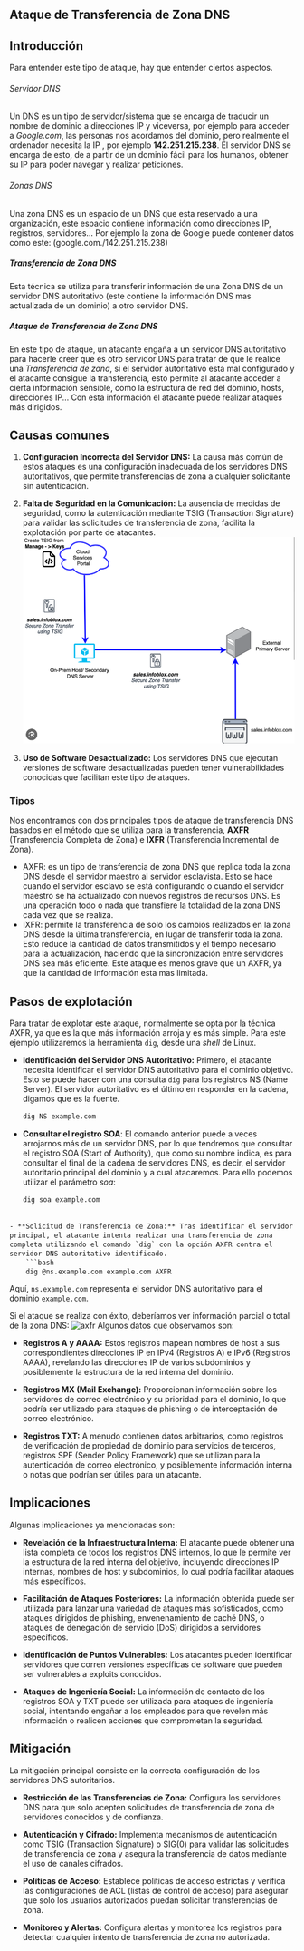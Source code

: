 
## Ataque de Transferencia de Zona DNS

## Introducción

Para entender este tipo de ataque, hay que entender ciertos aspectos. 
###### Servidor DNS
Un DNS es un tipo de servidor/sistema que se encarga de traducir un nombre de dominio a direcciones IP y viceversa, por ejemplo para acceder a *Google.com*, las personas  nos acordamos del dominio, pero realmente el ordenador necesita la IP , por ejemplo  **142.251.215.238**. 
El servidor DNS se encarga de esto, de a partir de un dominio fácil para los humanos, obtener su IP para poder navegar y realizar peticiones.
###### Zonas DNS
Una zona DNS es un espacio de un DNS que esta reservado a una organización, este espacio contiene información como direcciones IP, registros, servidores... 
Por ejemplo la zona de Google puede contener datos como este:
(google.com./142.251.215.238)

##### Transferencia de Zona DNS
Esta técnica se utiliza para transferir información de una Zona DNS de un servidor DNS autoritativo (este contiene la información DNS mas actualizada de un dominio) a otro servidor DNS. 

##### Ataque de Transferencia de Zona DNS
En este tipo de ataque, un atacante engaña a un servidor DNS autoritativo para hacerle creer que es otro servidor DNS para tratar de que le realice una *Transferencia de zona*, si el servidor autoritativo esta mal configurado y el atacante consigue la transferencia, esto permite al atacante acceder a cierta información sensible, como la estructura de red del dominio, hosts, direcciones IP... 
Con esta información el atacante puede realizar ataques más dirigidos.

## Causas comunes
1. **Configuración Incorrecta del Servidor DNS:** La causa más común de estos ataques es una configuración inadecuada de los servidores DNS autoritativos, que permite transferencias de zona a cualquier solicitante sin autenticación.
    
2. **Falta de Seguridad en la Comunicación:** La ausencia de medidas de seguridad, como la autenticación mediante TSIG (Transaction Signature) para validar las solicitudes de transferencia de zona, facilita la explotación por parte de atacantes.
   ![tsig](./utils/tsig.png)
    
3. **Uso de Software Desactualizado:** Los servidores DNS que ejecutan versiones de software desactualizadas pueden tener vulnerabilidades conocidas que facilitan este tipo de ataques.
    

### Tipos
Nos encontramos con dos principales tipos de ataque de transferencia DNS basados en el método que se utiliza para la transferencia, ****AXFR**** (Transferencia Completa de Zona) e ****IXFR**** (Transferencia Incremental de Zona).

- AXFR: es un tipo de transferencia de zona DNS que replica toda la zona DNS desde el servidor maestro al servidor esclavista. Esto se hace cuando el servidor esclavo se está configurando o cuando el servidor maestro se ha actualizado con nuevos registros de recursos DNS.
  Es una operación todo o nada que transfiere la totalidad de la zona DNS cada vez que se realiza.
- IXFR: permite la transferencia de solo los cambios realizados en la zona DNS desde la última transferencia, en lugar de transferir toda la zona. Esto reduce la cantidad de datos transmitidos y el tiempo necesario para la actualización, haciendo que la sincronización entre servidores DNS sea más eficiente. Este ataque es menos grave que un AXFR, ya que la cantidad de información esta mas limitada.

## Pasos de explotación

Para tratar de explotar este ataque, normalmente se opta por la técnica AXFR, ya que es la que más información arroja y es más simple.
Para este ejemplo utilizaremos la herramienta `dig`, desde una *shell* de Linux.
- **Identificación del Servidor DNS Autoritativo:** Primero, el atacante necesita identificar el servidor DNS autoritativo para el dominio objetivo. Esto se puede hacer con una consulta `dig` para los registros NS (Name Server). El servidor autoritativo es el último en responder en la cadena, digamos que es la fuente.
   ```bash
   dig NS example.com
   ```
- **Consultar el registro SOA**: El comando anterior puede a veces arrojarnos más de un servidor DNS, por lo que tendremos que consultar el registro SOA (Start of Authority), que como su nombre indica, es para consultar el final de la cadena de servidores DNS, es decir, el servidor autoritario principal del dominio y a cual atacaremos.
  Para ello podemos utilizar el parámetro *soa*:
  ```bash
  dig soa example.com
```
  
- **Solicitud de Transferencia de Zona:** Tras identificar el servidor principal, el atacante intenta realizar una transferencia de zona completa utilizando el comando `dig` con la opción AXFR contra el servidor DNS autoritativo identificado. 
    ```bash
    dig @ns.example.com example.com AXFR
   ```
Aquí, `ns.example.com` representa el servidor DNS autoritativo para el dominio `example.com`.

Si el ataque se realiza con éxito, deberíamos ver información parcial o total de la zona DNS:
![axfr](./utils/axfr.png)
Algunos datos que observamos son:
- **Registros A y AAAA:** Estos registros mapean nombres de host a sus correspondientes direcciones IP en IPv4 (Registros A) e IPv6 (Registros AAAA), revelando las direcciones IP de varios subdominios y posiblemente la estructura de la red interna del dominio.

- **Registros MX (Mail Exchange):** Proporcionan información sobre los servidores de correo electrónico y su prioridad para el dominio, lo que podría ser utilizado para ataques de phishing o de interceptación de correo electrónico.

- **Registros TXT:** A menudo contienen datos arbitrarios, como registros de verificación de propiedad de dominio para servicios de terceros, registros SPF (Sender Policy Framework) que se utilizan para la autenticación de correo electrónico, y posiblemente información interna o notas que podrían ser útiles para un atacante.

## Implicaciones

Algunas implicaciones ya mencionadas son:
- **Revelación de la Infraestructura Interna:** El atacante puede obtener una lista completa de todos los registros DNS internos, lo que le permite ver la estructura de la red interna del objetivo, incluyendo direcciones IP internas, nombres de host y subdominios, lo cual podría facilitar ataques más específicos.

- **Facilitación de Ataques Posteriores:** La información obtenida puede ser utilizada para lanzar una variedad de ataques más sofisticados, como ataques dirigidos de phishing, envenenamiento de caché DNS, o ataques de denegación de servicio (DoS) dirigidos a servidores específicos.

- **Identificación de Puntos Vulnerables:** Los atacantes pueden identificar servidores que corren versiones específicas de software que pueden ser vulnerables a exploits conocidos.

- **Ataques de Ingeniería Social:** La información de contacto de los registros SOA y TXT puede ser utilizada para ataques de ingeniería social, intentando engañar a los empleados para que revelen más información o realicen acciones que comprometan la seguridad.


## Mitigación

La mitigación principal consiste en la correcta configuración de los servidores DNS autoritarios.
- **Restricción de las Transferencias de Zona:** Configura los servidores DNS para que solo acepten solicitudes de transferencia de zona de servidores conocidos y de confianza.

- **Autenticación y Cifrado:** Implementa mecanismos de autenticación como TSIG (Transaction Signature) o SIG(0) para validar las solicitudes de transferencia de zona y asegura la transferencia de datos mediante el uso de canales cifrados.

- **Políticas de Acceso:** Establece políticas de acceso estrictas y verifica las configuraciones de ACL (listas de control de acceso) para asegurar que solo los usuarios autorizados puedan solicitar transferencias de zona.

- **Monitoreo y Alertas:** Configura alertas y monitorea los registros para detectar cualquier intento de transferencia de zona no autorizada.